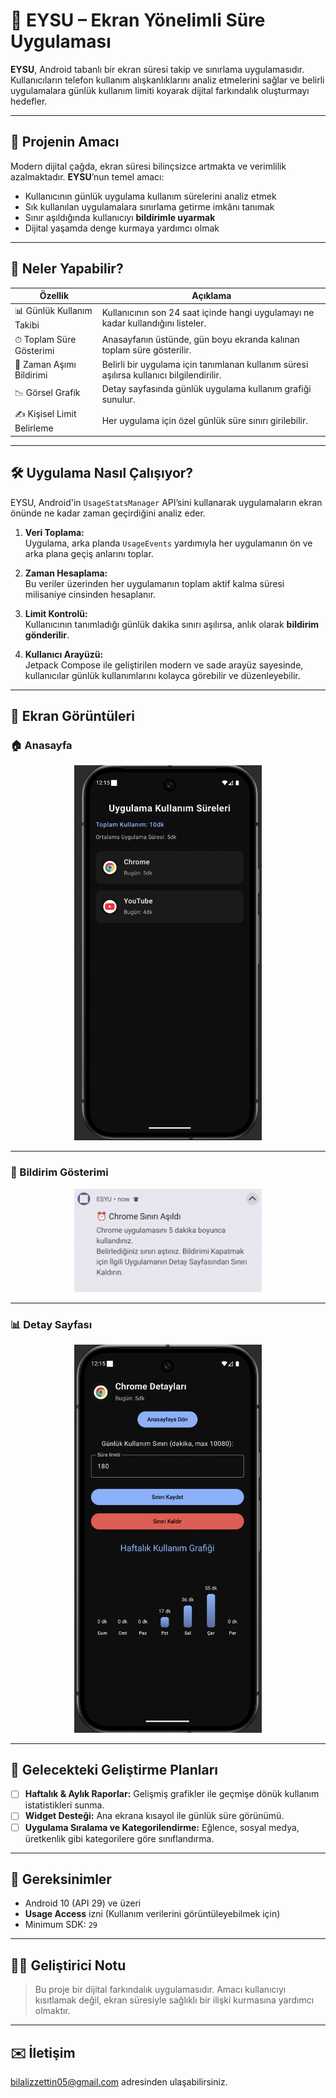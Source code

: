 # 📱 EYSU – Ekran Yönelimli Süre Uygulaması

**EYSU**, Android tabanlı bir ekran süresi takip ve sınırlama uygulamasıdır. Kullanıcıların telefon kullanım alışkanlıklarını analiz etmelerini sağlar ve belirli uygulamalara günlük kullanım limiti koyarak dijital farkındalık oluşturmayı hedefler.

---

## 🎯 Projenin Amacı

Modern dijital çağda, ekran süresi bilinçsizce artmakta ve verimlilik azalmaktadır. **EYSU**’nun temel amacı:

- Kullanıcının günlük uygulama kullanım sürelerini analiz etmek
- Sık kullanılan uygulamalara sınırlama getirme imkânı tanımak
- Sınır aşıldığında kullanıcıyı **bildirimle uyarmak**
- Dijital yaşamda denge kurmaya yardımcı olmak

---

## 🚀 Neler Yapabilir?

| Özellik | Açıklama |
|--------|----------|
| 📊 Günlük Kullanım Takibi | Kullanıcının son 24 saat içinde hangi uygulamayı ne kadar kullandığını listeler. |
| ⏱ Toplam Süre Gösterimi | Anasayfanın üstünde, gün boyu ekranda kalınan toplam süre gösterilir. |
| 🔔 Zaman Aşımı Bildirimi | Belirli bir uygulama için tanımlanan kullanım süresi aşılırsa kullanıcı bilgilendirilir. |
| 📉 Görsel Grafik | Detay sayfasında günlük uygulama kullanım grafiği sunulur. |
| ✍️ Kişisel Limit Belirleme | Her uygulama için özel günlük süre sınırı girilebilir. |

---

## 🛠️ Uygulama Nasıl Çalışıyor?

EYSU, Android'in `UsageStatsManager` API’sini kullanarak uygulamaların ekran önünde ne kadar zaman geçirdiğini analiz eder.

1. **Veri Toplama:**  
   Uygulama, arka planda `UsageEvents` yardımıyla her uygulamanın ön ve arka plana geçiş anlarını toplar.

2. **Zaman Hesaplama:**  
   Bu veriler üzerinden her uygulamanın toplam aktif kalma süresi milisaniye cinsinden hesaplanır.

3. **Limit Kontrolü:**  
   Kullanıcının tanımladığı günlük dakika sınırı aşılırsa, anlık olarak **bildirim gönderilir**.

4. **Kullanıcı Arayüzü:**  
   Jetpack Compose ile geliştirilen modern ve sade arayüz sayesinde, kullanıcılar günlük kullanımlarını kolayca görebilir ve düzenleyebilir.

---

## 📱 Ekran Görüntüleri

### 🏠 Anasayfa
<p align="center">
  <img src="assets/screenshots/anasayfa1.png" alt="Anasayfa" width="300"/>
</p>

---

### 🔔 Bildirim Gösterimi
<p align="center">
  <img src="assets/screenshots/bildirim.png" alt="Bildirim Ekranı" width="300"/>
</p>

---

### 📊 Detay Sayfası
<p align="center">
  <img src="assets/screenshots/detayS.png" alt="Detay Sayfası" width="300"/>
</p>

---

## 🔮 Gelecekteki Geliştirme Planları

- [ ] **Haftalık & Aylık Raporlar:** Gelişmiş grafikler ile geçmişe dönük kullanım istatistikleri sunma.
- [ ] **Widget Desteği:** Ana ekrana kısayol ile günlük süre görünümü.
- [ ] **Uygulama Sıralama ve Kategorilendirme:** Eğlence, sosyal medya, üretkenlik gibi kategorilere göre sınıflandırma.

---

## 🧪 Gereksinimler

- Android 10 (API 29) ve üzeri
- **Usage Access** izni (Kullanım verilerini görüntüleyebilmek için)
- Minimum SDK: `29`

---

## 👨‍💻 Geliştirici Notu

> Bu proje bir dijital farkındalık uygulamasıdır. Amacı kullanıcıyı kısıtlamak değil, ekran süresiyle sağlıklı bir ilişki kurmasına yardımcı olmaktır.

---

## ✉️ İletişim

bilalizzettin05@gmail.com adresinden ulaşabilirsiniz.
